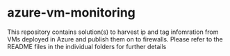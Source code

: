 # azure-vm-monitoring

This repository contains solution(s) to harvest ip and tag infomration from VMs deployed in Azure and publish them on to firewalls.
Please refer to the README files in the individual folders for further details
